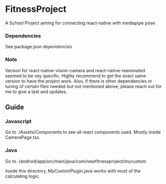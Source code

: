 FitnessProject
==============
A School Project aiming for connecting react-native with mediapipe pose

### Dependencies

See package.json *dependencies* 

### Note

Version for react-native-vision-camera and react-native-reanimated seemed to be vey specific. Highly recommend to get the exact same version to have the project work. Also, if there is other dependencies or tuning of certain files needed but not mentioned above, please reach out for me to give a test and updates.

## Guide

### Javascript 
Go to ./Assets/Components to see all react components used. Mostly inside CameraPage.tsx.

### Java
Go to ./android/app/src/main/java/com/newfitnessproject/mycustom

Inside this directory, MyCustomPlugin.java works with most of the calculating logic.




